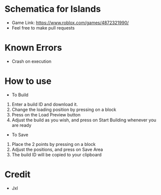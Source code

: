 # Schematica for Islands
- Game Link: https://www.roblox.com/games/4872321990/
- Feel free to make pull requests

# Known Errors
- Crash on execution

# How to use
- To Build
1. Enter a build ID and download it. 
2. Change the loading position by pressing on a block
3. Press on the Load Preview button
4. Adjust the build as you wish, and press on Start Building whenever you are ready

- To Save
1. Place the 2 points by pressing on a block
2. Adjust the positions, and press on Save Area
3. The build ID will be copied to your clipboard

# Credit
- Jxl
